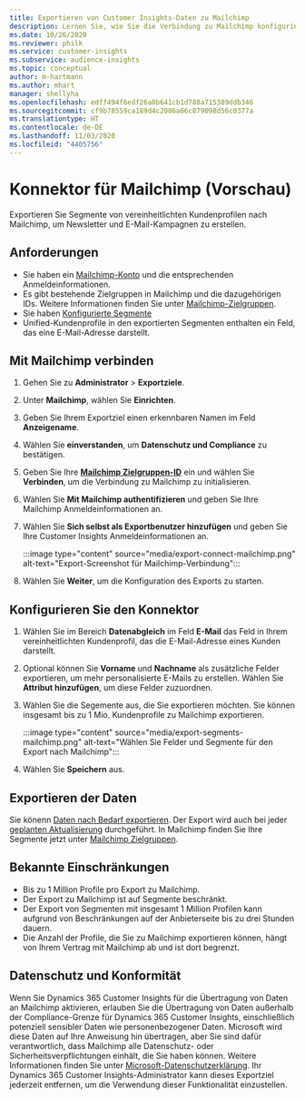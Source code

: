 ```yaml
---
title: Exportieren von Customer Insights-Daten zu Mailchimp
description: Lernen Sie, wie Sie die Verbindung zu Mailchimp konfigurieren.
ms.date: 10/26/2020
ms.reviewer: philk
ms.service: customer-insights
ms.subservice: audience-insights
ms.topic: conceptual
author: m-hartmann
ms.author: mhart
manager: shellyha
ms.openlocfilehash: edff494f6edf26a8b641cb1d788a715389ddb346
ms.sourcegitcommit: cf9b78559ca189d4c2086a66c879098d56c0377a
ms.translationtype: HT
ms.contentlocale: de-DE
ms.lasthandoff: 11/03/2020
ms.locfileid: "4405756"
---
```

# <a name="connector-for-mailchimp-preview"></a>Konnektor für Mailchimp (Vorschau)

Exportieren Sie Segmente von vereinheitlichten Kundenprofilen nach Mailchimp, um Newsletter und E-Mail-Kampagnen zu erstellen.

## <a name="prerequisites"></a>Anforderungen

-   Sie haben ein [Mailchimp-Konto](https://mailchimp.com/) und die entsprechenden Anmeldeinformationen.
-   Es gibt bestehende Zielgruppen in Mailchimp und die dazugehörigen IDs. Weitere Informationen finden Sie unter [Mailchimp-Zielgruppen](https://mailchimp.com/help/create-audience/).
-   Sie haben [Konfigurierte Segmente](segments.md)
-   Unified-Kundenprofile in den exportierten Segmenten enthalten ein Feld, das eine E-Mail-Adresse darstellt.

## <a name="connect-to-mailchimp"></a>Mit Mailchimp verbinden

1. Gehen Sie zu **Administrator** > **Exportziele**.

1. Unter **Mailchimp**, wählen Sie **Einrichten**.

1. Geben Sie Ihrem Exportziel einen erkennbaren Namen im Feld **Anzeigename**.

1. Wählen Sie **einverstanden**, um **Datenschutz und Compliance** zu bestätigen.

1. Geben Sie Ihre **[Mailchimp Zielgruppen-ID](https://mailchimp.com/help/find-audience-id/)** ein und wählen Sie **Verbinden**, um die Verbindung zu Mailchimp zu initialisieren.

1. Wählen Sie **Mit Mailchimp authentifizieren** und geben Sie Ihre Mailchimp Anmeldeinformationen an.

1. Wählen Sie **Sich selbst als Exportbenutzer hinzufügen** und geben Sie Ihre Customer Insights Anmeldeinformationen an.

   :::image type="content" source="media/export-connect-mailchimp.png" alt-text="Export-Screenshot für Mailchimp-Verbindung":::

1. Wählen Sie **Weiter**, um die Konfiguration des Exports zu starten.

## <a name="configure-the-connector"></a>Konfigurieren Sie den Konnektor

1. Wählen Sie im Bereich **Datenabgleich** im Feld **E-Mail** das Feld in Ihrem vereinheitlichten Kundenprofil, das die E-Mail-Adresse eines Kunden darstellt. 

1. Optional können Sie **Vorname** und **Nachname** als zusätzliche Felder exportieren, um mehr personalisierte E-Mails zu erstellen. Wählen Sie **Attribut hinzufügen**, um diese Felder zuzuordnen.

1. Wählen Sie die Segemente aus, die Sie exportieren möchten. Sie können insgesamt bis zu 1 Mio. Kundenprofile zu Mailchimp exportieren.

   :::image type="content" source="media/export-segments-mailchimp.png" alt-text="Wählen Sie Felder und Segmente für den Export nach Mailchimp":::

1. Wählen Sie **Speichern** aus.

## <a name="export-the-data"></a>Exportieren der Daten

Sie könenn [Daten nach Bedarf exportieren](export-destinations.md). Der Export wird auch bei jeder [geplanten Aktualisierung](system.md#schedule-tab) durchgeführt. In Mailchimp finden Sie Ihre Segmente jetzt unter [Mailchimp Zielgruppen](https://mailchimp.com/help/create-audience/).

## <a name="known-limitations"></a>Bekannte Einschränkungen

- Bis zu 1 Million Profile pro Export zu Mailchimp.
- Der Export zu Mailchimp ist auf Segmente beschränkt.
- Der Export von Segmenten mit insgesamt 1 Million Profilen kann aufgrund von Beschränkungen auf der Anbieterseite bis zu drei Stunden dauern. 
- Die Anzahl der Profile, die Sie zu Mailchimp exportieren können, hängt von Ihrem Vertrag mit Mailchimp ab und ist dort begrenzt.

## <a name="data-privacy-and-compliance"></a>Datenschutz und Konformität

Wenn Sie Dynamics 365 Customer Insights für die Übertragung von Daten an Mailchimp aktivieren, erlauben Sie die Übertragung von Daten außerhalb der Compliance-Grenze für Dynamics 365 Customer Insights, einschließlich potenziell sensibler Daten wie personenbezogener Daten. Microsoft wird diese Daten auf Ihre Anweisung hin übertragen, aber Sie sind dafür verantwortlich, dass Mailchimp alle Datenschutz- oder Sicherheitsverpflichtungen einhält, die Sie haben können. Weitere Informationen finden Sie unter [Microsoft-Datenschutzerklärung](https://go.microsoft.com/fwlink/?linkid=396732).
Ihr Dynamics 365 Customer Insights-Administrator kann dieses Exportziel jederzeit entfernen, um die Verwendung dieser Funktionalität einzustellen.
